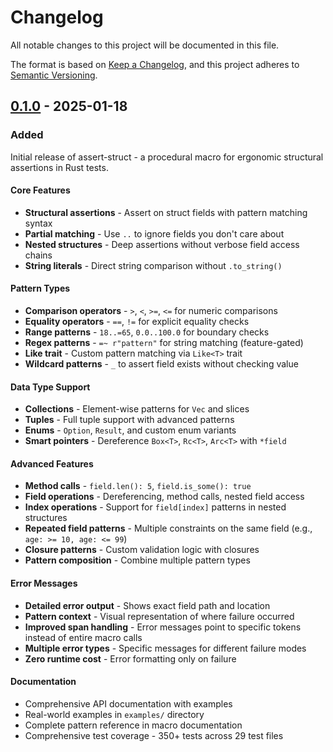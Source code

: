 # Changelog

All notable changes to this project will be documented in this file.

The format is based on [Keep a Changelog](https://keepachangelog.com/en/1.0.0/),
and this project adheres to [Semantic Versioning](https://semver.org/spec/v2.0.0.html).

## [0.1.0] - 2025-01-18

### Added

Initial release of assert-struct - a procedural macro for ergonomic structural assertions in Rust tests.

#### Core Features
- **Structural assertions** - Assert on struct fields with pattern matching syntax
- **Partial matching** - Use `..` to ignore fields you don't care about  
- **Nested structures** - Deep assertions without verbose field access chains
- **String literals** - Direct string comparison without `.to_string()`

#### Pattern Types
- **Comparison operators** - `>`, `<`, `>=`, `<=` for numeric comparisons
- **Equality operators** - `==`, `!=` for explicit equality checks
- **Range patterns** - `18..=65`, `0.0..100.0` for boundary checks
- **Regex patterns** - `=~ r"pattern"` for string matching (feature-gated)
- **Like trait** - Custom pattern matching via `Like<T>` trait
- **Wildcard patterns** - `_` to assert field exists without checking value

#### Data Type Support
- **Collections** - Element-wise patterns for `Vec` and slices
- **Tuples** - Full tuple support with advanced patterns
- **Enums** - `Option`, `Result`, and custom enum variants
- **Smart pointers** - Dereference `Box<T>`, `Rc<T>`, `Arc<T>` with `*field`

#### Advanced Features
- **Method calls** - `field.len(): 5`, `field.is_some(): true`
- **Field operations** - Dereferencing, method calls, nested field access
- **Index operations** - Support for `field[index]` patterns in nested structures
- **Repeated field patterns** - Multiple constraints on the same field (e.g., `age: >= 10, age: <= 99`)
- **Closure patterns** - Custom validation logic with closures
- **Pattern composition** - Combine multiple pattern types

#### Error Messages
- **Detailed error output** - Shows exact field path and location
- **Pattern context** - Visual representation of where failure occurred
- **Improved span handling** - Error messages point to specific tokens instead of entire macro calls
- **Multiple error types** - Specific messages for different failure modes
- **Zero runtime cost** - Error formatting only on failure

#### Documentation
- Comprehensive API documentation with examples
- Real-world examples in `examples/` directory
- Complete pattern reference in macro documentation
- Comprehensive test coverage - 350+ tests across 29 test files

[0.1.0]: https://github.com/carllerche/assert-struct/releases/tag/v0.1.0